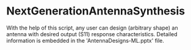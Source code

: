 # NextGenerationAntennaSynthesis
With the help of this script, any user can design (arbitrary shape) an antenna with desired output (S11) response characteristics.
Detailed information is embedded in the 'AntennaDesigns-ML.pptx' file.
